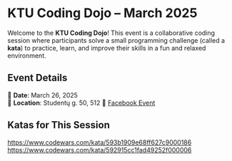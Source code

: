 # KTU Coding Dojo – March 2025

Welcome to the **KTU Coding Dojo**! This event is a collaborative coding session where participants solve a small programming challenge (called a **kata**) to practice, learn, and improve their skills in a fun and relaxed environment.

## Event Details

📅 **Date**: March 26, 2025  
📍 **Location**: Studentų g. 50, 512
🔗 [Facebook Event](https://www.facebook.com/events/1337868343919323)

## Katas for This Session

https://www.codewars.com/kata/593b1909e68ff627c9000186
https://www.codewars.com/kata/592915cc1fad49252f000006

